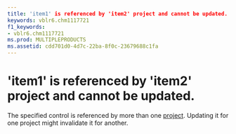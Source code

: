 ```yaml
---
title: 'item1' is referenced by 'item2' project and cannot be updated.
keywords: vblr6.chm1117721
f1_keywords:
- vblr6.chm1117721
ms.prod: MULTIPLEPRODUCTS
ms.assetid: cdd701d0-4d7c-22ba-8f0c-23679688c1fa
---
```



# 'item1' is referenced by 'item2' project and cannot be updated.

The specified control is referenced by more than one [project](vbe-glossary.md). Updating it for one project might invalidate it for another.


